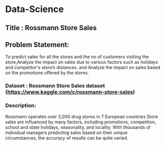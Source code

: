 # Data-Science

## Title : Rossmann Store Sales

## Problem Statement:
To predict sales for all the stores and the no of customers visiting the store,Analyze  the impact on sales  due to various factors such as holidays and competitor's store’s distances. 
and Analyze the impact on sales  based on the promotions offered by the stores.

### Dataset : Rossmann Store Sales dataset (https://www.kaggle.com/c/rossmann-store-sales)

### Description:
Rossmann operates over 3,000 drug stores in 7 European countries Store sales are influenced by many factors, including promotions, competition, school and state holidays, seasonality, and locality. With thousands of individual managers predicting sales based on their unique circumstances, the accuracy of results can be quite varied.

